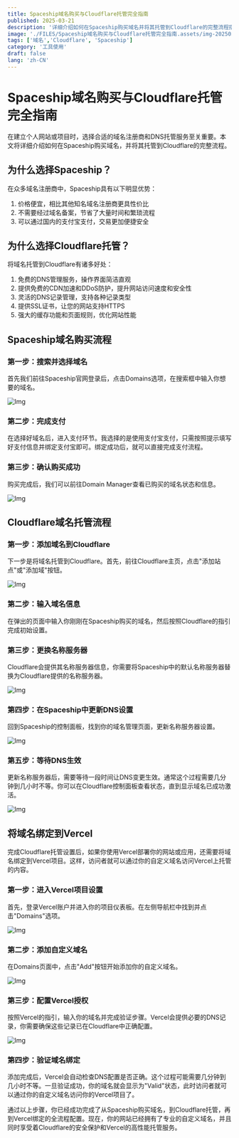 ```yaml
---
title: Spaceship域名购买与Cloudflare托管完全指南
published: 2025-03-21
description: '详细介绍如何在Spaceship购买域名并将其托管到Cloudflare的完整流程指南'
image: './FILES/Spaceship域名购买与Cloudflare托管完全指南.assets/img-20250322004840.png'
tags: ['域名','Cloudflare', 'Spaceship']
category: '工具使用'
draft: false 
lang: 'zh-CN'
---
```


# Spaceship域名购买与Cloudflare托管完全指南

在建立个人网站或项目时，选择合适的域名注册商和DNS托管服务至关重要。本文将详细介绍如何在Spaceship购买域名，并将其托管到Cloudflare的完整流程。

## 为什么选择Spaceship？

在众多域名注册商中，Spaceship具有以下明显优势：

1. 价格便宜，相比其他知名域名注册商更具性价比
2. 不需要经过域名备案，节省了大量时间和繁琐流程
3. 可以通过国内的支付宝支付，交易更加便捷安全

## 为什么选择Cloudflare托管？

将域名托管到Cloudflare有诸多好处：

1. 免费的DNS管理服务，操作界面简洁直观
2. 提供免费的CDN加速和DDoS防护，提升网站访问速度和安全性
3. 灵活的DNS记录管理，支持各种记录类型
4. 提供SSL证书，让您的网站支持HTTPS
5. 强大的缓存功能和页面规则，优化网站性能

## Spaceship域名购买流程

### 第一步：搜索并选择域名

首先我们前往Spaceship官网登录后，点击Domains选项，在搜索框中输入你想要的域名。

![Img](./FILES/Spaceship域名购买与Cloudflare托管完全指南.assets/img-20250321213800.png)

### 第二步：完成支付

在选择好域名后，进入支付环节。我选择的是使用支付宝支付，只需按照提示填写好支付信息并绑定支付宝即可。绑定成功后，就可以直接完成支付流程。

### 第三步：确认购买成功

购买完成后，我们可以前往Domain Manager查看已购买的域名状态和信息。

![Img](./FILES/Spaceship域名购买与Cloudflare托管完全指南.assets/img-20250321214015.png)

## Cloudflare域名托管流程

### 第一步：添加域名到Cloudflare

下一步是将域名托管到Cloudflare。首先，前往Cloudflare主页，点击"添加站点"或"添加域"按钮。

![Img](./FILES/Spaceship域名购买与Cloudflare托管完全指南.assets/img-20250321214145.png)

### 第二步：输入域名信息

在弹出的页面中输入你刚刚在Spaceship购买的域名，然后按照Cloudflare的指引完成初始设置。

### 第三步：更换名称服务器

Cloudflare会提供其名称服务器信息，你需要将Spaceship中的默认名称服务器替换为Cloudflare提供的名称服务器。

![Img](./FILES/Spaceship域名购买与Cloudflare托管完全指南.assets/img-20250321214251.png)

### 第四步：在Spaceship中更新DNS设置

回到Spaceship的控制面板，找到你的域名管理页面，更新名称服务器设置。

![Img](./FILES/Spaceship域名购买与Cloudflare托管完全指南.assets/img-20250321214340.png)

### 第五步：等待DNS生效

更新名称服务器后，需要等待一段时间让DNS变更生效。通常这个过程需要几分钟到几小时不等。你可以在Cloudflare控制面板查看状态，直到显示域名已成功激活。

![Img](./FILES/Spaceship域名购买与Cloudflare托管完全指南.assets/img-20250321214451.png)

## 将域名绑定到Vercel

完成Cloudflare托管设置后，如果你使用Vercel部署你的网站或应用，还需要将域名绑定到Vercel项目。这样，访问者就可以通过你的自定义域名访问Vercel上托管的内容。

### 第一步：进入Vercel项目设置

首先，登录Vercel账户并进入你的项目仪表板。在左侧导航栏中找到并点击"Domains"选项。

![Img](./FILES/Spaceship域名购买与Cloudflare托管完全指南.assets/img-20250321214951.png)

### 第二步：添加自定义域名

在Domains页面中，点击"Add"按钮开始添加你的自定义域名。

![Img](./FILES/Spaceship域名购买与Cloudflare托管完全指南.assets/img-20250321215132.png)

### 第三步：配置Vercel授权

按照Vercel的指引，输入你的域名并完成验证步骤。Vercel会提供必要的DNS记录，你需要确保这些记录已在Cloudflare中正确配置。

![Img](./FILES/Spaceship域名购买与Cloudflare托管完全指南.assets/img-20250321215401.png)

### 第四步：验证域名绑定

添加完成后，Vercel会自动检查DNS配置是否正确。这个过程可能需要几分钟到几小时不等。一旦验证成功，你的域名就会显示为"Valid"状态，此时访问者就可以通过你的自定义域名访问你的Vercel项目了。

通过以上步骤，你已经成功完成了从Spaceship购买域名，到Cloudflare托管，再到Vercel绑定的全流程配置。现在，你的网站已经拥有了专业的自定义域名，并且同时享受着Cloudflare的安全保护和Vercel的高性能托管服务。

